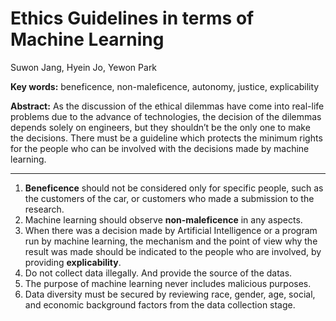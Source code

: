 # Ethics Guidelines in terms of Machine Learning
Suwon Jang, Hyein Jo, Yewon Park

**Key words:** beneficence, non-maleficence, autonomy, justice, explicability  


**Abstract:** As the discussion of the ethical dilemmas have come into real-life problems due to the advance of technologies, the decision of the dilemmas depends solely on engineers, but they shouldn’t be the only one to make the decisions. There must be a guideline which protects the minimum rights for the people who can be involved with the decisions made by machine learning. 

---

1. **Beneficence** should not be considered only for specific people, such as the customers of the car, or customers who made a submission to the research.  
2. Machine learning should observe **non-maleficence** in any aspects.  
3. When there was a decision made by Artificial Intelligence or a program run by machine learning, the mechanism and the point of view why the result was made should be indicated to the people who are involved, by providing **explicability**.  
4. Do not collect data illegally. And provide the source of the datas.   
5. The purpose of machine learning never includes malicious purposes.  
6. Data diversity must be secured by reviewing race, gender, age, social, and economic background factors from the data collection stage.


